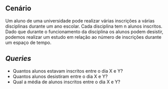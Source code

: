 ## Cenário

Um aluno de uma universidade pode realizar várias inscrições a várias disciplinas durante um ano escolar. Cada disciplina tem n alunos inscritos. Dado que durante o funcionamento da disciplina os alunos podem desistir, podemos realizar um estudo em relação ao número de inscrições durante um espaço de tempo.


## <i>Queries</i>

<ul>
<li>Quantos alunos estavam inscritos entre o dia X e Y?</li>
<li>Quantos alunos desistiram entre o dia X e Y?</li>
<li>Qual a média de alunos inscritos entre o dia X e Y?</li>
</ul>